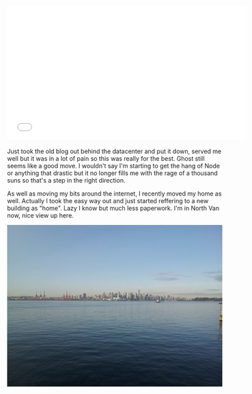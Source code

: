 <iframe width="560" height="315" src="//www.youtube.com/embed/lAhUScrPC7Y" frameborder="0" allowfullscreen></iframe>

Just took the old blog out behind the datacenter and put it down, served me well but it was in a lot of pain so this was really for the best. Ghost still seems like a good move. I wouldn't say I'm starting to get the hang of Node or anything that drastic but it no longer fills me with the rage of a thousand suns so that's a step in the right direction.

As well as moving my bits around the internet, I recently moved my home as well. Actually I took the easy way out and just started reffering to a new building as "home". Lazy I know but much less paperwork. I'm in North Van now, nice view up here.

![Vancouver from above](/content/images/2014/August/vancity.jpg#med)
